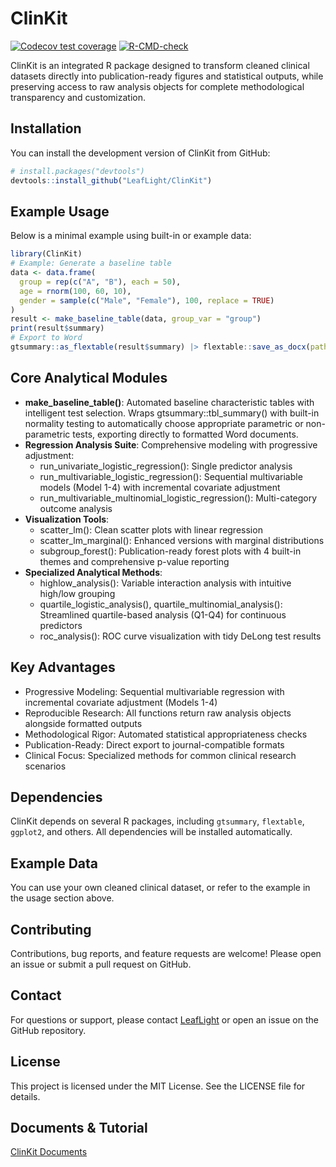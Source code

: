 # ClinKit

<!-- badges: start -->
[![Codecov test coverage](https://codecov.io/gh/LeafLight/ClinKit/graph/badge.svg)](https://app.codecov.io/gh/LeafLight/ClinKit)
[![R-CMD-check](https://github.com/LeafLight/ClinKit/actions/workflows/R-CMD-check.yaml/badge.svg)](https://github.com/LeafLight/ClinKit/actions/workflows/R-CMD-check.yaml)
<!-- badges: end -->

ClinKit is an integrated R package designed to transform cleaned clinical datasets directly into publication-ready figures and statistical outputs, while preserving access to raw analysis objects for complete methodological transparency and customization.

## Installation

You can install the development version of ClinKit from GitHub:

```r
# install.packages("devtools")
devtools::install_github("LeafLight/ClinKit")
```

## Example Usage

Below is a minimal example using built-in or example data:

```r
library(ClinKit)
# Example: Generate a baseline table
data <- data.frame(
  group = rep(c("A", "B"), each = 50),
  age = rnorm(100, 60, 10),
  gender = sample(c("Male", "Female"), 100, replace = TRUE)
)
result <- make_baseline_table(data, group_var = "group")
print(result$summary)
# Export to Word
gtsummary::as_flextable(result$summary) |> flextable::save_as_docx(path = "baseline_table.docx")
```

## Core Analytical Modules

- **make_baseline_table()**: Automated baseline characteristic tables with intelligent test selection. Wraps gtsummary::tbl_summary() with built-in normality testing to automatically choose appropriate parametric or non-parametric tests, exporting directly to formatted Word documents.
- **Regression Analysis Suite**: Comprehensive modeling with progressive adjustment:
  - run_univariate_logistic_regression(): Single predictor analysis
  - run_multivariable_logistic_regression(): Sequential multivariable models (Model 1-4) with incremental covariate adjustment
  - run_multivariable_multinomial_logistic_regression(): Multi-category outcome analysis
- **Visualization Tools**:
  - scatter_lm(): Clean scatter plots with linear regression
  - scatter_lm_marginal(): Enhanced versions with marginal distributions
  - subgroup_forest(): Publication-ready forest plots with 4 built-in themes and comprehensive p-value reporting
- **Specialized Analytical Methods**:
  - highlow_analysis(): Variable interaction analysis with intuitive high/low grouping
  - quartile_logistic_analysis(), quartile_multinomial_analysis(): Streamlined quartile-based analysis (Q1-Q4) for continuous predictors
  - roc_analysis(): ROC curve visualization with tidy DeLong test results

## Key Advantages

- Progressive Modeling: Sequential multivariable regression with incremental covariate adjustment (Models 1-4)
- Reproducible Research: All functions return raw analysis objects alongside formatted outputs
- Methodological Rigor: Automated statistical appropriateness checks
- Publication-Ready: Direct export to journal-compatible formats
- Clinical Focus: Specialized methods for common clinical research scenarios

## Dependencies

ClinKit depends on several R packages, including `gtsummary`, `flextable`, `ggplot2`, and others. All dependencies will be installed automatically.

## Example Data

You can use your own cleaned clinical dataset, or refer to the example in the usage section above.

## Contributing

Contributions, bug reports, and feature requests are welcome! Please open an issue or submit a pull request on GitHub.

## Contact

For questions or support, please contact [LeafLight](mailto:leaflight@domain.com) or open an issue on the GitHub repository.

## License

This project is licensed under the MIT License. See the LICENSE file for details.

## Documents & Tutorial
[ClinKit Documents](https://leaflight.github.io/ClinKit/index.html)
